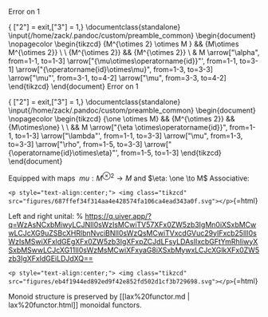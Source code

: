 Error on 1

{ ["2"] = exit,["3"] = 1,} 
\documentclass{standalone}
\input{/home/zack/.pandoc/custom/preamble_common}
\begin{document}
\nopagecolor
\begin{tikzcd}
    {M^{\otimes 2} \otimes M } && {M\otimes M^{\otimes 2}} \\
    \\
    {M^{\otimes 2}} && {M^{\otimes 2}} \\
    & M
    \arrow["\alpha", from=1-1, to=1-3]
    \arrow["{\mu\otimes\operatorname{id}}"', from=1-1, to=3-1]
    \arrow["{\operatorname{id}\otimes\mu}", from=1-3, to=3-3]
    \arrow["\mu"', from=3-1, to=4-2]
    \arrow["\mu", from=3-3, to=4-2]
\end{tikzcd}
\end{document}
Error on 1

{ ["2"] = exit,["3"] = 1,} 
\documentclass{standalone}
\input{/home/zack/.pandoc/custom/preamble_common}
\begin{document}
\nopagecolor
\begin{tikzcd}
    {\one \otimes M} && {M^{\otimes 2}} && {M\otimes\one} \\
    \\
    && M
    \arrow["{\eta \otimes\operatorname{id}}", from=1-1, to=1-3]
    \arrow["\lambda"', from=1-1, to=3-3]
    \arrow["\mu", from=1-3, to=3-3]
    \arrow["\rho", from=1-5, to=3-3]
    \arrow["{\operatorname{id}\otimes\eta}"', from=1-5, to=1-3]
\end{tikzcd}
\end{document}













Equipped with maps $\ mu: M^{\otimes 2}\to M$ and $\eta: \one \to M$ Associative:


`<p style="text-align:center;"> <img class="tikzcd" src="figures/687ffef34f314aa4e428574fa106ca4ead343a0f.svg"></p>`{=html}

Left and right unital: % https://q.uiver.app/?q=WzAsNCxbMiwyLCJNIl0sWzIsMCwiTV57XFx0ZW5zb3IgMn0iXSxbMCwwLCJcXG9uZSBcXHRlbnNvciBNIl0sWzQsMCwiTVxcdGVuc29yIFxcb25lIl0sWzIsMSwiXFxldGEgXFx0ZW5zb3IgXFxpZCJdLFsyLDAsIlxcbGFtYmRhIiwyXSxbMSwwLCJcXG11Il0sWzMsMCwiXFxyaG8iXSxbMywxLCJcXGlkXFx0ZW5zb3IgXFxldGEiLDJdXQ==

`<p style="text-align:center;"> <img class="tikzcd" src="figures/eb4f1944ed892ed9f42e852fd502d1cf3b729698.svg"></p>`{=html}

Monoid structure is preserved by [[lax%20functor.md | lax%20functor.html]] monoidal functors.
